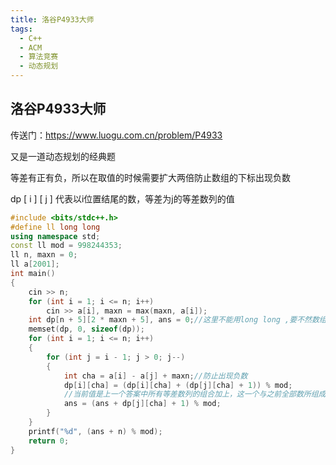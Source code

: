 ```yaml
---
title: 洛谷P4933大师
tags:
  - C++
  - ACM
  - 算法竞赛
  - 动态规划
---
```


## 洛谷P4933大师

传送门：https://www.luogu.com.cn/problem/P4933

又是一道动态规划的经典题

等差有正有负，所以在取值的时候需要扩大两倍防止数组的下标出现负数

dp [ i ] [ j ] 代表以i位置结尾的数，等差为j的等差数列的值

```c++
#include <bits/stdc++.h>
#define ll long long
using namespace std;
const ll mod = 998244353;
ll n, maxn = 0;
ll a[2001];
int main()
{
    cin >> n;
    for (int i = 1; i <= n; i++)
        cin >> a[i], maxn = max(maxn, a[i]);
    int dp[n + 5][2 * maxn + 5], ans = 0;//这里不能用long long ,要不然数组开不了这么大
    memset(dp, 0, sizeof(dp));
    for (int i = 1; i <= n; i++)
    {
        for (int j = i - 1; j > 0; j--)
        {
            int cha = a[i] - a[j] + maxn;//防止出现负数
            dp[i][cha] = (dp[i][cha] + (dp[j][cha] + 1)) % mod;
            //当前值是上一个答案中所有等差数列的组合加上，这一个与之前全部数所组成的等差数列
            ans = (ans + dp[j][cha] + 1) % mod;
        }
    }
    printf("%d", (ans + n) % mod);
    return 0;
}
```

